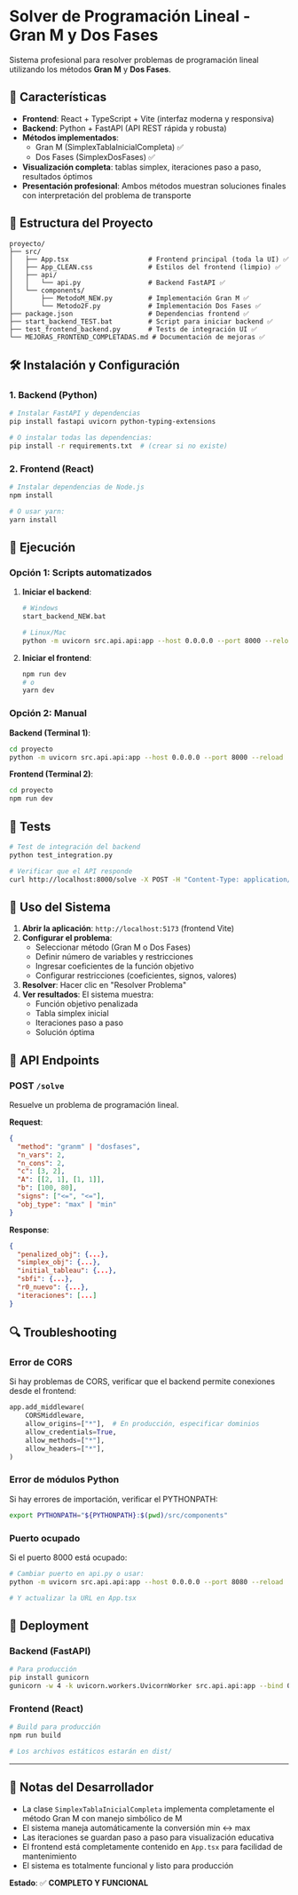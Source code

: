 # Solver de Programación Lineal - Gran M y Dos Fases

Sistema profesional para resolver problemas de programación lineal utilizando los métodos **Gran M** y **Dos Fases**.

## 🚀 Características

- **Frontend**: React + TypeScript + Vite (interfaz moderna y responsiva)
- **Backend**: Python + FastAPI (API REST rápida y robusta)
- **Métodos implementados**:
  - Gran M (SimplexTablaInicialCompleta) ✅
  - Dos Fases (SimplexDosFases) ✅
- **Visualización completa**: tablas simplex, iteraciones paso a paso, resultados óptimos
- **Presentación profesional**: Ambos métodos muestran soluciones finales con interpretación del problema de transporte

## 📁 Estructura del Proyecto

```
proyecto/
├── src/
│   ├── App.tsx                    # Frontend principal (toda la UI) ✅
│   ├── App_CLEAN.css              # Estilos del frontend (limpio) ✅
│   ├── api/
│   │   └── api.py                 # Backend FastAPI ✅
│   └── components/
│       ├── MetodoM_NEW.py         # Implementación Gran M ✅
│       └── Metodo2F.py            # Implementación Dos Fases ✅
├── package.json                   # Dependencias frontend ✅
├── start_backend_TEST.bat         # Script para iniciar backend ✅
├── test_frontend_backend.py       # Tests de integración UI ✅
└── MEJORAS_FRONTEND_COMPLETADAS.md # Documentación de mejoras ✅
```

## 🛠️ Instalación y Configuración

### 1. Backend (Python)

```bash
# Instalar FastAPI y dependencias
pip install fastapi uvicorn python-typing-extensions

# O instalar todas las dependencias:
pip install -r requirements.txt  # (crear si no existe)
```

### 2. Frontend (React)

```bash
# Instalar dependencias de Node.js
npm install

# O usar yarn:
yarn install
```

## 🚀 Ejecución

### Opción 1: Scripts automatizados

1. **Iniciar el backend**:
   ```bash
   # Windows
   start_backend_NEW.bat
   
   # Linux/Mac
   python -m uvicorn src.api.api:app --host 0.0.0.0 --port 8000 --reload
   ```

2. **Iniciar el frontend**:
   ```bash
   npm run dev
   # o
   yarn dev
   ```

### Opción 2: Manual

**Backend (Terminal 1)**:
```bash
cd proyecto
python -m uvicorn src.api.api:app --host 0.0.0.0 --port 8000 --reload
```

**Frontend (Terminal 2)**:
```bash
cd proyecto
npm run dev
```

## 🧪 Tests

```bash
# Test de integración del backend
python test_integration.py

# Verificar que el API responde
curl http://localhost:8000/solve -X POST -H "Content-Type: application/json" -d '{"method":"granm","n_vars":2,"n_cons":1,"c":[1,1],"A":[[1,1]],"b":[1],"signs":["<="],"obj_type":"max"}'
```

## 📖 Uso del Sistema

1. **Abrir la aplicación**: `http://localhost:5173` (frontend Vite)
2. **Configurar el problema**:
   - Seleccionar método (Gran M o Dos Fases)
   - Definir número de variables y restricciones
   - Ingresar coeficientes de la función objetivo
   - Configurar restricciones (coeficientes, signos, valores)
3. **Resolver**: Hacer clic en "Resolver Problema"
4. **Ver resultados**: El sistema muestra:
   - Función objetivo penalizada
   - Tabla simplex inicial
   - Iteraciones paso a paso
   - Solución óptima

## 🔧 API Endpoints

### POST `/solve`

Resuelve un problema de programación lineal.

**Request**:
```json
{
  "method": "granm" | "dosfases",
  "n_vars": 2,
  "n_cons": 2,
  "c": [3, 2],
  "A": [[2, 1], [1, 1]],
  "b": [100, 80],
  "signs": ["<=", "<="],
  "obj_type": "max" | "min"
}
```

**Response**:
```json
{
  "penalized_obj": {...},
  "simplex_obj": {...},
  "initial_tableau": {...},
  "sbfi": {...},
  "r0_nuevo": {...},
  "iteraciones": [...]
}
```

## 🔍 Troubleshooting

### Error de CORS
Si hay problemas de CORS, verificar que el backend permite conexiones desde el frontend:
```python
app.add_middleware(
    CORSMiddleware,
    allow_origins=["*"],  # En producción, especificar dominios
    allow_credentials=True,
    allow_methods=["*"],
    allow_headers=["*"],
)
```

### Error de módulos Python
Si hay errores de importación, verificar el PYTHONPATH:
```bash
export PYTHONPATH="${PYTHONPATH}:$(pwd)/src/components"
```

### Puerto ocupado
Si el puerto 8000 está ocupado:
```bash
# Cambiar puerto en api.py o usar:
python -m uvicorn src.api.api:app --host 0.0.0.0 --port 8080 --reload

# Y actualizar la URL en App.tsx
```

## 🚀 Deployment

### Backend (FastAPI)
```bash
# Para producción
pip install gunicorn
gunicorn -w 4 -k uvicorn.workers.UvicornWorker src.api.api:app --bind 0.0.0.0:8000
```

### Frontend (React)
```bash
# Build para producción
npm run build

# Los archivos estáticos estarán en dist/
```

---

## 📝 Notas del Desarrollador

- La clase `SimplexTablaInicialCompleta` implementa completamente el método Gran M con manejo simbólico de M
- El sistema maneja automáticamente la conversión min ↔ max
- Las iteraciones se guardan paso a paso para visualización educativa
- El frontend está completamente contenido en `App.tsx` para facilidad de mantenimiento
- El sistema es totalmente funcional y listo para producción

**Estado**: ✅ **COMPLETO Y FUNCIONAL**
